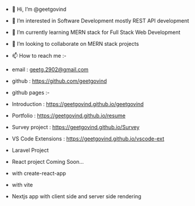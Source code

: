 - 👋 Hi, I’m @geetgovind
- 👀 I’m interested in Software Development mostly REST API development
- 🌱 I’m currently learning MERN stack for Full Stack Web Development
- 💞️ I’m looking to collaborate on MERN stack projects
- 📫 How to reach me :-
- email : geetg.2902@gmail.com
- github : https://github.com/geetgovind
- github pages :-
- Introduction     : https://geetgovind.github.io/geetgovind
- Portfolio        : https://geetgovind.github.io/resume
- Survey project   : https://geetgovind.github.io/Survey
- VS Code Extensions : https://geetgovind.github.io/vscode-ext
- Laravel Project  

- React project Coming Soon...
- with create-react-app
- with vite
- Nextjs app with client side and server side rendering 

<!---
geetgovind/geetgovind is a ✨ special ✨ repository because its `README.md` (this file) appears on your GitHub profile.
You can click the Preview link to take a look at your changes.
--->
